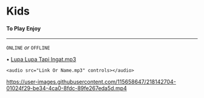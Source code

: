 # Kids
#### To Play Enjoy ####
********************************************

`ONLINE` *or* `OFFLINE`

• [Lupa Lupa Tapi Ingat.mp3](https://github.com/MusicEnjoy/music/raw/main/Lupa%20Lupa%20Tapi%20Ingat.mp3)

~~~
<audio src="Link Or Name.mp3" controls></audio>
~~~



https://user-images.githubusercontent.com/115658647/218142704-01024f29-be34-4ca0-8fdc-89fe267eda5d.mp4

